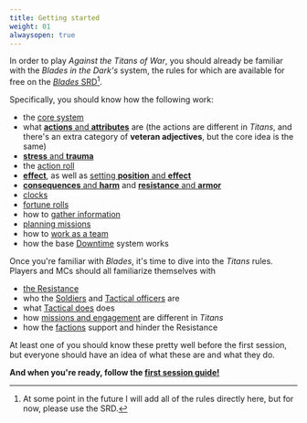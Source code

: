 ```yaml
---
title: Getting started
weight: 01
alwaysopen: true
---
```


In order to play _Against the Titans of War_, you should already be familiar
with the _Blades in the Dark's_ system, the rules for which are available for
free on the [_Blades_ SRD](https://bladesinthedark.com/basics)[^1].

Specifically, you should know how the following work:

- the [core system](https://bladesinthedark.com/core-system)
- what [**actions** and **attributes**](https://bladesinthedark.com/actions-attributes)
    are (the actions are different in _Titans_, and there's an extra category of **veteran
    adjectives**, but the core idea is the same)
- [**stress** and **trauma**](https://bladesinthedark.com/stress-trauma)
- the [action roll](https://bladesinthedark.com/action-roll)
- [**effect**](https://bladesinthedark.com/effect), as well as [setting **position** and
    **effect**](https://bladesinthedark.com/setting-position-effect)
- [**consequences** and **harm**](https://bladesinthedark.com/consequences-harm) and
    [**resistance** and **armor**](https://bladesinthedark.com/resistance-armor)
- [clocks](https://bladesinthedark.com/progress-clocks)
- [fortune rolls](https://bladesinthedark.com/fortune-roll)
- how to [gather information](https://bladesinthedark.com/gathering-information)
- [planning missions](https://bladesinthedark.com/planning-engagement)
- how to [work as a team](https://bladesinthedark.com/teamwork)
- how the base [Downtime](https://bladesinthedark.com/downtime) system works

Once you're familiar with _Blades_, it's time to dive into the _Titans_ rules.
Players and MCs should all familiarize themselves with

- [the Resistance](/resistance/)
- who the [Soldiers](/soldiers/) and [Tactical officers](/factions/tactical-officers/) are
- what [Tactical does](/tactical/) does
- how [missions and engagement](/missions-tier-resources/) are different in
    _Titans_
- how the [factions](/factions/) support and hinder the Resistance

At least one of you should know these pretty well before the first session, but
everyone should have an idea of what these are and what they do.

**And when you're ready, follow the [first session
guide!](/getting-started/first-session/)**


[^1]: At some point in the future I will add all of the rules directly here, but for now, please use the SRD.
